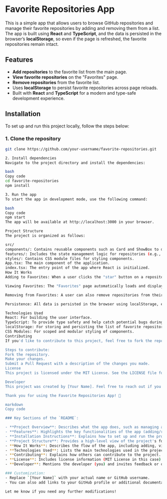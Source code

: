 # Favorite Repositories App

This is a simple app that allows users to browse GitHub repositories and manage their favorite repositories by adding and removing them from a list. The app is built using **React** and **TypeScript**, and the data is persisted in the browser’s **localStorage**, so even if the page is refreshed, the favorite repositories remain intact.

## Features

- **Add repositories** to the favorite list from the main page.
- **View favorite repositories** on the "Favorites" page.
- **Remove repositories** from the favorite list.
- Uses **localStorage** to persist favorite repositories across page reloads.
- Built with **React** and **TypeScript** for a modern and type-safe development experience.

## Installation

To set up and run this project locally, follow the steps below:

### 1. Clone the repository

```bash
git clone https://github.com/your-username/favorite-repositories.git

2. Install dependencies
Navigate to the project directory and install the dependencies:

bash
Copy code
cd favorite-repositories
npm install

3. Run the app
To start the app in development mode, use the following command:

bash
Copy code
npm start
The app will be available at http://localhost:3000 in your browser.

Project Structure
The project is organized as follows:

src/
components/: Contains reusable components such as Card and ShowBox to display repositories.
features/: Includes the state management logic for repositories (e.g., adding/removing favorites).
styles/: Contains CSS module files for styling components.
App.tsx: The main component of the application.
index.tsx: The entry point of the app where React is initialized.
How It Works
Adding to Favorites: When a user clicks the "star" button on a repository card, that repository is added to the list of favorite repositories. This list is stored in localStorage.

Viewing Favorites: The "Favorites" page automatically loads and displays the repositories saved in localStorage.

Removing from Favorites: A user can also remove repositories from their favorite list. When removed, the repository is deleted from localStorage, and the page is automatically updated.

Persistence: All data is persisted in the browser using localStorage, ensuring the favorite repositories are available even if the page is refreshed.

Technologies Used
React: For building the user interface.
TypeScript: To provide type safety and help catch potential bugs during development.
localStorage: For storing and persisting the list of favorite repositories in the browser.
CSS Modules: For scoped and modular styling of components.
Contributing
If you'd like to contribute to this project, feel free to fork the repository, make changes, and submit a pull request.

Steps to contribute:
Fork the repository.
Make your changes.
Submit a Pull Request with a description of the changes you made.
License
This project is licensed under the MIT License. See the LICENSE file for more details.

Developer
This project was created by [Your Name]. Feel free to reach out if you have any questions or feedback.

Thank you for using the Favorite Repositories App! 🎉

markdown
Copy code

### Key Sections of the `README`:

- **Project Overview**: Describes what the app does, such as managing and viewing favorite GitHub repositories.
- **Features**: Highlights the key functionalities of the app (adding/removing favorite repositories, local storage persistence, etc.).
- **Installation Instructions**: Explains how to set up and run the project locally.
- **Project Structure**: Provides a high-level view of the project's folder and file organization.
- **How It Works**: Describes the flow of the app, including adding, viewing, and removing favorite repositories, and how `localStorage` is used for persistence.
- **Technologies Used**: Lists the main technologies used in the project, such as React, TypeScript, `localStorage`, and CSS modules.
- **Contributing**: Explains how others can contribute to the project.
- **License**: Includes license information (MIT License in this case).
- **Developer**: Mentions the developer (you) and invites feedback or questions.

### Customization:
- Replace `[Your Name]` with your actual name or GitHub username.
- You can also add links to your GitHub profile or additional documentation if needed.

Let me know if you need any further modifications!
